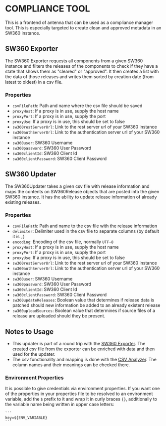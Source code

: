 # COMPLIANCE TOOL

This is a frontend of antenna that can be used as a compliance manager tool.
This is especially targeted to create clean and approved metadata in an SW360 instance.

## <a name="SW360Exporter">SW360 Exporter</a>
The SW360 Exporter requests all components from a given SW360 instance and filters the releases of the components to check if they have a state that shows them as "cleared" or "approved".
It then creates a list with the data of those releases and writes them sorted by creation date (from latest to oldest) in a csv file.

### Properties
- `csvFilePath`: Path and name where the csv file should be saved
- `proxyHost`: If a proxy is in use, supply the host name
- `proxyPort`: If a proxy is in use, supply the port
- `proxyUse`: If a proxy is in use, this should be set to false
- `sw360restServerUrl`: Link to the rest server url of your SW360 instance
- `sw360authServerUrl`: Link to the authentication server url of your SW360 instance
- `sw360user`: SW360 Username
- `sw360password`: SW360 User Password
- `sw360clientId`: SW360 Client Id
- `sw360clientPassword`: SW360 Client Password

## SW360 Updater
The SW360Updater takes a given csv file with release information and maps the contents on SW360Release objects that are posted into the given SW360 instance. 
It has the ability to update release information of already existing releases. 

### Properties
- `csvFilePath`: Path and name to the csv file with the release information
- `delimiter`: Delimiter used in the csv file to separate columns (by default it is `,`)
- `encoding`: Encoding of the csv file, normally `UTF-8` 
- `proxyHost`: If a proxy is in use, supply the host name
- `proxyPort`: If a proxy is in use, supply the port
- `proxyUse`: If a proxy is in use, this should be set to false
- `sw360restServerUrl`: Link to the rest server url of your SW360 instance
- `sw360authServerUrl`: Link to the authentication server url of your SW360 instance
- `sw360user`: SW360 Username
- `sw360password`: SW360 User Password
- `sw360clientId`: SW360 Client Id
- `sw360clientPassword`: SW360 Client Password
- `sw360updateReleases`: Boolean value that determines if release data is patched should new information be added to an already existent release
- `sw360uploadSources`: Boolean value that determines if source files of a release are uploaded should they be present.

## Notes to Usage
- This updater is part of a round trip with the [SW360 Exporter](#SW360Exporter). 
  The created csv file from the exporter can be enriched with data and then used for the updater.
- The csv functionality and mapping is done with the [CSV Analyzer](https://eclipse.github.io/antenna/1.0.0-RC6/analyzers/csv-analyzer-step.html). 
  The column names and their meanings can be checked there. 

### Environment Properties
It is possible to give credentials via environment properties. 
If you want one of the properties in your properties file to be resolved to an environment variable, 
add the `$` prefix to it and wrap it in curly braces `{}`, additionally to the variable name being written in upper case letters:
    
    ```
    key=${ENV_VARIABLE}
    ```
  